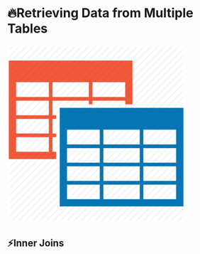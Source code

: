 # 🔥Retrieving Data from Multiple Tables

<img alt="tables" width="400px" src="/assets/images/tables_multiple.png" />

## ⚡Inner Joins